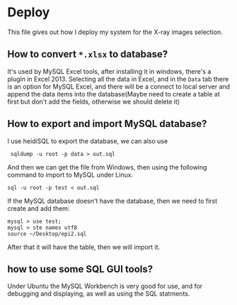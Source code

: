 Deploy
===

This file gives out how I deploy my system for the X-ray images selection.

## How to convert `*.xlsx` to database?

It's used by MySQL Excel tools, after installing it in windows, there's a plugin in Excel 2013. Selecting all the data in Excel, and in the `Data` tab there is an option for MySQL Excel, and there will be a connect to local server and append the data items into the database(Maybe need to create a table at first but don't add the fields, otherwise we should delete it)


## How to export and import MySQL database?

I use heidiSQL to export the database, we can also use

     sqldump -u root -p data > out.sql

And then we can get the file from Windows, then using the following command to import to MySQL under Linux.

    sql -u root -p test < out.sql

If the MySQL database doesn't have the database, then we need to first create and add them:

    mysql > use test;
    mysql > ste names utf8
    source ~/Desktop/epi2.sql

After that it will have the table, then we will import it.


## how to use some SQL GUI tools?

Under Ubuntu the MySQL Workbench is very good for use, and for debugging and displaying, as well as using the SQL statments.
